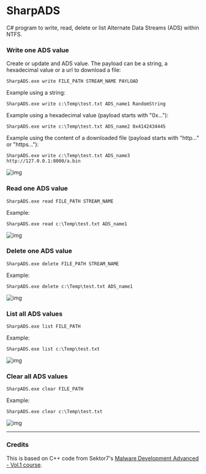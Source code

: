 # SharpADS

C# program to write, read, delete or list Alternate Data Streams (ADS) within NTFS.


### Write one ADS value

Create or update and ADS value. The payload can be a string, a hexadecimal value or a url to download a file:

```
SharpADS.exe write FILE_PATH STREAM_NAME PAYLOAD
```

Example using a string:

```
SharpADS.exe write c:\Temp\test.txt ADS_name1 RandomString
```

Example using a hexadecimal value (payload starts with "0x..."):

```
SharpADS.exe write c:\Temp\test.txt ADS_name2 0x4142434445
```

Example using the content of a downloaded file (payload starts with "http..." or "https..."):

```
SharpADS.exe write c:\Temp\test.txt ADS_name3 http://127.0.0.1:8000/a.bin
```

![img](https://raw.githubusercontent.com/ricardojoserf/ricardojoserf.github.io/master/images/SharpADS-screenshots/Screenshot_1.png)


### Read one ADS value

```
SharpADS.exe read FILE_PATH STREAM_NAME
```

Example:

```
SharpADS.exe read c:\Temp\test.txt ADS_name1
```

![img](https://raw.githubusercontent.com/ricardojoserf/ricardojoserf.github.io/master/images/SharpADS-screenshots/Screenshot_2.png)


### Delete one ADS value

```
SharpADS.exe delete FILE_PATH STREAM_NAME
```

Example:

```
SharpADS.exe delete c:\Temp\test.txt ADS_name1
```

![img](https://raw.githubusercontent.com/ricardojoserf/ricardojoserf.github.io/master/images/SharpADS-screenshots/Screenshot_3.png)


### List all ADS values

```
SharpADS.exe list FILE_PATH
```

Example:

```
SharpADS.exe list c:\Temp\test.txt
```

![img](https://raw.githubusercontent.com/ricardojoserf/ricardojoserf.github.io/master/images/SharpADS-screenshots/Screenshot_4.png)


### Clear all ADS values

```
SharpADS.exe clear FILE_PATH
```

Example:

```
SharpADS.exe clear c:\Temp\test.txt
```

![img](https://raw.githubusercontent.com/ricardojoserf/ricardojoserf.github.io/master/images/SharpADS-screenshots/Screenshot_5.png)



--------------------------------------------------------

### Credits

This is based on C++ code from Sektor7's [Malware Development Advanced - Vol.1 course](https://institute.sektor7.net/rto-maldev-adv1).
